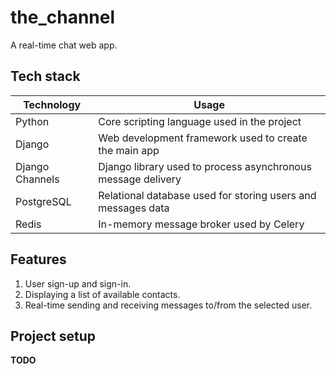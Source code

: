 # the_channel

A real-time chat web app.

## Tech stack
| Technology      | Usage                                                        |
|-----------------|--------------------------------------------------------------|
| Python          | Core scripting language used in the project                  |
| Django          | Web development framework used to create the main app        |
| Django Channels | Django library used to process asynchronous message delivery |
| PostgreSQL      | Relational database used for storing users and messages data |
| Redis           | In-memory message broker used by Celery                      |


## Features
1. User sign-up and sign-in.
2. Displaying a list of available contacts.
3. Real-time sending and receiving messages to/from the selected user.

## Project setup
**TODO**
